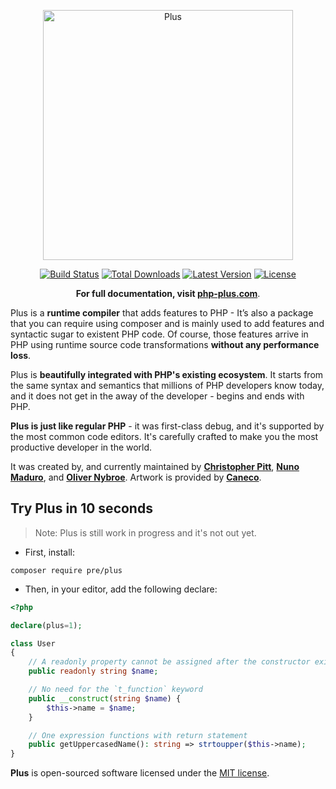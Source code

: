 <p align="center">
  <img src="https://raw.githubusercontent.com/preprocess/plus/master/art/logo.gif" width="400" alt="Plus">
  <p align="center">
    <a href="https://travis-ci.org/pre/plus"><img src="https://img.shields.io/travis/pre/plus/master.svg" alt="Build Status"></a>
    <a href="https://packagist.org/packages/pre/plus"><img src="https://poser.pugx.org/pre/plus/d/total.svg" alt="Total Downloads"></a>
    <a href="https://packagist.org/packages/pre/plus"><img src="https://poser.pugx.org/pre/plus/v/stable.svg" alt="Latest Version"></a>
    <a href="https://packagist.org/packages/pre/plus"><img src="https://poser.pugx.org/pre/plus/license.svg" alt="License"></a>
  </p>
  <p align="center">
    <strong>For full documentation, visit <a href="https://php-plus.com">php-plus.com</a></strong>.
  </p>
</p>

Plus is a **runtime compiler** that adds features to PHP - It’s also a package that you can require using composer and is mainly used to add features and syntactic sugar to existent PHP code. Of course, those features arrive in PHP using runtime source code transformations **without any performance loss**.

Plus is **beautifully integrated with PHP's existing ecosystem**. It starts from the same syntax and semantics that millions of PHP developers know today, and it does not get in the away of the developer - begins and ends with PHP.

**Plus is just like regular PHP** - it was first-class debug, and it's supported by the most common code editors. It's carefully crafted to make you the most productive developer in the world.

It was created by, and currently maintained by **[Christopher Pitt](https://github.com/assertchris)**, **[Nuno Maduro](https://github.com/nunomaduro)**, and **[Oliver Nybroe](https://github.com/olivernybroe)**. Artwork is provided by **[Caneco](https://twitter.com/caneco)**.

## Try Plus in 10 seconds

> Note: Plus is still work in progress and it's not out yet.

- First, install:

```
composer require pre/plus
```

- Then, in your editor, add the following declare:

```php
<?php

declare(plus=1);

class User
{
    // A readonly property cannot be assigned after the constructor exits
    public readonly string $name;

    // No need for the `t_function` keyword
    public __construct(string $name) {
        $this->name = $name;
    }

    // One expression functions with return statement
    public getUppercasedName(): string => strtoupper($this->name);
}
```

**Plus** is open-sourced software licensed under the [MIT license](license.md).
